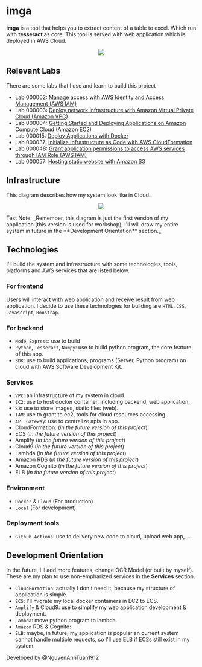 # imga

**imga** is a tool that helps you to extract content of a table to excel. Which run with **tesseract** as core. This tool is served with web application which is deployed in AWS Cloud.

<p align="center">
  <img src="https://github.com/user-attachments/assets/a97b7d3b-7c6a-48e6-baaf-55664f49bdb0" />
</p>

## Relevant Labs

There are some labs that I use and learn to build this project

- Lab 000002: [Manage access with AWS Identity and Access Management (AWS IAM)](https://000002.awsstudygroup.com/)
- Lab 000003: [Deploy network infrastructure with Amazon Virtual Private Cloud (Amazon VPC)](https://000003.awsstudygroup.com/)
- Lab 000004: [Getting Started and Deploying Applications on Amazon Compute Cloud (Amazon EC2)](https://000004.awsstudygroup.com/)
- Lab 000015: [Deploy Applications with Docker](https://000015.awsstudygroup.com/)
- Lab 000037: [Initialize Infrastructure as Code with AWS CloudFormation](https://000037.awsstudygroup.com/)
- Lab 000048: [Grant application permissions to access AWS services through IAM Role (AWS IAM)](https://000048.awsstudygroup.com/)
- Lab 000057: [Hosting static website with Amazon S3](https://000057.awsstudygroup.com/)

## Infrastructure

This diagram describes how my system look like in Cloud.

<p align="center">
  <img src="https://github.com/user-attachments/assets/8219b828-562c-4b3d-bad0-a2a20ba7f680" />
</p>
Test
Note: _Remember, this diagram is just the first version of my application (this version is used for workshop), I'll will draw my entire system in future in the **Development Orientation** section._

## Technologies

I'll build the system and infrastructure with some technologies, tools, platforms and AWS services that are listed below.

### For frontend

Users will interact with web application and receive result from web application. I decide to use these technologies for building are `HTML`, `CSS`, `Javascript`, `Boostrap`.

### For backend

- `Node`, `Express`: use to build
- `Python`, `Tesseract`, `Numpy`: use to build python program, the core feature of this app.
- `SDK`: use to build applications, programs (Server, Python program) on cloud with AWS Software Development Kit.

### Services

- `VPC`: an infrastructure of my system in cloud.
- `EC2`: use to host docker container, including backend, web application.
- `S3`: use to store images, static files (web).
- `IAM`: use to grant to ec2, tools for cloud resources accessing.
- `API Gateway`: use to centralize apis in app.
- CloudFormation: (_in the future version of this project_)
- ECS (_in the future version of this project_)
- Amplify (_in the future version of this project_)
- Cloud9 (_in the future version of this project_)
- Lambda (_in the future version of this project_)
- Amazon RDS (_in the future version of this project_)
- Amazon Cognito (_in the future version of this project_)
- ELB (_in the future version of this project_)

### Environment

- `Docker` & `Cloud` (For production)
- `Local` (For development)

### Deployment tools

- `Github Actions`: use to delivery new code to cloud, upload web app, ...

## Development Orientation

In the future, I'll add more features, change OCR Model (or built by myself). These are my plan to use non-empharized services in the **Services** section.

- `CloudFormation`: actually I don't need it, because my structure of application is simple.
- `ECS`: I'll migrate my local docker containers in EC2 to ECS.
- `Amplify` & Cloud9: use to simplify my web application development & deployment.
- `Lambda`: move python program to lambda.
- `Amazon` RDS & Cognito:
- `ELB`: maybe, in future, my application is popular an current system cannot handle multiple requests, so I'll use ELB if EC2s still exist in my system.

Developed by @NguyenAnhTuan1912
